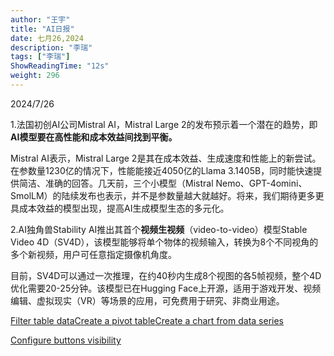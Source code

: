 ```yaml
---
author: "王宇"
title: "AI日报"
date: 七月26,2024
description: "李瑞"
tags: ["李瑞"]
ShowReadingTime: "12s"
weight: 296
---
```

2024/7/26

1.法国初创AI公司Mistral AI，Mistral Large 2的发布预示着一个潜在的趋势，即**AI模型要在高性能和成本效益间找到平衡。**

Mistral AI表示，Mistral Large 2是其在成本效益、生成速度和性能上的新尝试。在参数量1230亿的情况下，性能能接近4050亿的Llama 3.1405B，同时能快速提供简洁、准确的回答。几天前，三个小模型（Mistral Nemo、GPT-4omini、SmolLM）的陆续发布也表示，并不是参数量越大就越好。将来，我们期待更多更具成本效益的模型出现，提高AI生成模型生态的多元化。

2.AI独角兽Stability AI推出其首个**视频生视频**（video-to-video）模型Stable Video 4D（SV4D），该模型能够将单个物体的视频输入，转换为8个不同视角的多个新视频，用户可任意指定摄像机角度。

目前，SV4D可以通过一次推理，在约40秒内生成8个视图的各5帧视频，整个4D优化需要20-25分钟。该模型已在Hugging Face上开源，适用于游戏开发、视频编辑、虚拟现实（VR）等场景的应用，可免费用于研究、非商业用途。

  

[Filter table data](#)[Create a pivot table](#)[Create a chart from data series](#)

[Configure buttons visibility](/users/tfac-settings.action)